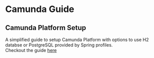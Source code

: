 # Camunda Guide

## Camunda Platform Setup
A simplified guide to setup Camunda Platform with options to use H2 databse or PostgreSQL provided by Spring profiles.<br />
Checkout the guide [here](https://github.com/darkhorse1998/Camunda/tree/master/camunda-engine)